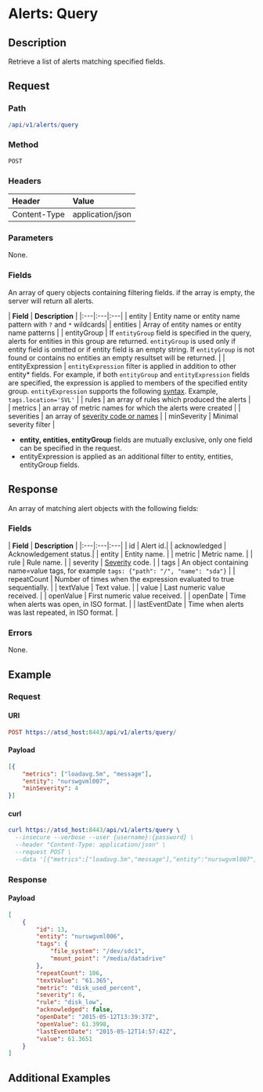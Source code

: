 # Alerts: Query

## Description

Retrieve a list of alerts matching specified fields.

## Request

### Path

```elm
/api/v1/alerts/query
```

### Method

```
POST
```

### Headers

|**Header**|**Value**|
|:---|:---|
| Content-Type | application/json |

### Parameters

None.

### Fields

An array of query objects containing filtering fields. if the array is empty, the server will return all alerts.

| **Field** | **Description** |
|:---|:---|:---|
| entity    | Entity name or entity name pattern with `?` and `*` wildcards|
| entities | Array of entity names or entity name patterns |
| entityGroup | If `entityGroup` field is specified in the query, alerts for entities in this group are returned. `entityGroup` is used only if entity field is omitted or if entity field is an empty string. If `entityGroup` is not found or contains no entities an empty resultset will be returned. |
| entityExpression | `entityExpression` filter is applied in addition to other entity* fields. For example, if both `entityGroup` and `entityExpression` fields are specified, the expression is applied to members of the specified entity group. `entityExpression` supports the following [syntax](/rule-engine/functions.md). Example, `tags.location='SVL'`  |
| rules       | an array of rules which produced the alerts        |
| metrics     | an array of metric names for which the alerts were created |
| severities  | an array of [severity code or names](#severity)   |
| minSeverity | Minimal severity filter  |

* **entity, entities, entityGroup** fields are mutually exclusive, only one field can be specified in the request. 
* entityExpression is applied as an additional filter to entity, entities, entityGroup fields.

## Response

An array of matching alert objects with the following fields:

### Fields

| **Field** | **Description** |
|:---|:---|:---|
| id    | Alert id.|
| acknowledged | Acknowledgement status.|
| entity | Entity name. |
| metric | Metric name.  |
| rule | Rule name. |
| severity  | [Severity](../severity.md) code.  |
| tags | An object containing name=value tags, for example `tags: {"path": "/", "name": "sda"}` |
| repeatCount | Number of times when the expression evaluated to true sequentially.  |
| textValue | Text value.  |
| value | Last numeric value received. |
| openValue | First numeric value received.  |
| openDate | Time when alerts was open, in ISO format.  |
| lastEventDate | Time when alerts was last repeated, in ISO format.  |

### Errors

None.

## Example

### Request

#### URI

```elm
POST https://atsd_host:8443/api/v1/alerts/query/
```

#### Payload

```json
[{
	"metrics": ["loadavg.5m", "message"],
	"entity": "nurswgvml007",
	"minSeverity": 4
}]
```

#### curl

```elm
curl https://atsd_host:8443/api/v1/alerts/query \
  --insecure --verbose --user {username}:{password} \
  --header "Content-Type: application/json" \
  --request POST \
  --data '[{"metrics":["loadavg.5m","message"],"entity":"nurswgvml007","minSeverity":4}]'
```

### Response

#### Payload

```json
[
    {
        "id": 13,
        "entity": "nurswgvml006",        
        "tags": {
            "file_system": "/dev/sdc1",
            "mount_point": "/media/datadrive"
        },
        "repeatCount": 106,
        "textValue": "61.365",
        "metric": "disk_used_percent",
        "severity": 6,
        "rule": "disk_low",
        "acknowledged": false,
        "openDate": "2015-05-12T13:39:37Z",
        "openValue": 61.3998,
        "lastEventDate": "2015-05-12T14:57:42Z",
        "value": 61.3651
    }
]
```

## Additional Examples




